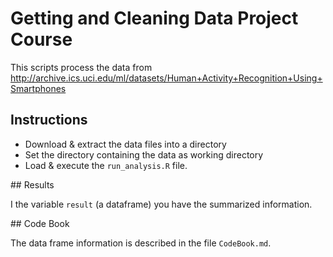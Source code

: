 #  Getting and Cleaning Data Project Course

This scripts process the data from http://archive.ics.uci.edu/ml/datasets/Human+Activity+Recognition+Using+Smartphones

## Instructions

+ Download & extract the data files into a directory
+ Set the directory containing the data as working directory
+ Load & execute the `run_analysis.R` file.

## Results

I the variable `result` (a dataframe) you have the summarized information.

## Code Book

The data frame information is described in the file `CodeBook.md`.
